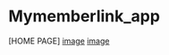 # Mymemberlink_app

[HOME PAGE]
[image](https://github.com/user-attachments/assets/6d221637-d79b-4d2f-b36e-0dc75b4c4dc6)
[image](https://github.com/user-attachments/assets/5580ae66-a973-400c-a3e3-8dde77162b2e)

